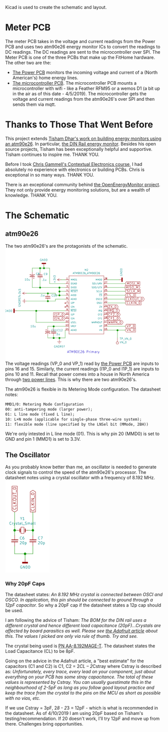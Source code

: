 Kicad is used to create the schematic and layout.
# Meter PCB
The meter PCB takes in the voltage and current readings from the Power PCB and uses two atm90e26 energy monitor ICs to convert the readings to DC readings.  The DC readings are sent to the microcontroller over SPI. The Meter PCB is one of the three PCBs that make up the FitHome hardware.  The other two are the:  
* [The Power PCB](https://github.com/BitKnitting/FitHome_Power_PCB)  monitors the incoming voltage and current of a (North American's) home energy lines.  
* [The microcontroller PCB](https://github.com/BitKnitting/Tisham_PCB_Feather).  The microcontroller PCB mounts a microcontroller with wifi - like a Feather RFM95 or a wemos D1 (a bit up in the air as of this date - 4/5/2019).  The microcontroller gets the voltage and current readings from the atm90e26's over SPI and then sends them via mqtt.
# Thanks to Those That Went Before
This project extends [Tisham Dhar's work on building energy monitors using an atm90e26](https://github.com/whatnick/DIN_Rail_EnergyMonitor).  In particular, [the DIN Rail energy monitor](https://www.crowdsupply.com/whatnick/atm90e26-energy-monitor-kits).  Besides his open source projects, Tisham has been exceptionally helpful and supportive.  Tisham continues to inspire me.  THANK YOU.

Before I took [Chris Gammell's Contextual Electronics course](https://contextualelectronics.com/), I had absolutely no experience with electronics or building PCBs.  Chris is exceptional in so many ways.  THANK YOU.

There is an exceptional community behind [the OpenEnergyMonitor project](https://learn.openenergymonitor.org/).  They not only provide energy monitoring solutions, but are a wealth of knowledge.  THANK YOU.
# The Schematic
## atm90e26
The two atm90e26's are the protagonists of the schematic.  
![atm90e26 schematic](images/atm90e26_schematic.png)
The voltage readings (VP_0 and VP_1) read by [the Power PCB](https://github.com/BitKnitting/FitHome_Power_PCB) are inputs to pins 16 and 15.  Similarly, the current readings (I1P_0 and I1P_1) are inputs to pins 10 and 11.  Recall that power comes into a house in North America through [two power lines](https://en.wikipedia.org/wiki/Split-phase_electric_power).  This is why there are two atm90e26's.

The atm90e26 is flexible in its Metering Mode configuration. The datasheet notes:

```
MMD1/0: Metering Mode Configuration
00: anti-tampering mode (larger power);
01: L line mode (fixed L line);
10: L+N mode (applicable for single-phase three-wire system);
11: flexible mode (line specified by the LNSel bit (MMode, 2BH))
```
We're only intested in L line mode (01). This is why pin 20 (MMD0) is set to GND and pin 1 (MMD1) is set to 3.3V.
## The Oscillator
As you probably know better than me, an oscillator is needed to generate clock signals to control the speed of the atm90e26's processor.  The datasheet notes using a crystal oscillator with a frequency of 8.192 MHz.  
![Crystal oscillator](images/crystal_oscillator.png)
### Why 20pF Caps
The datasheet states: _An 8.192 MHz crystal is connected between OSCI and OSCO. In application,
this pin should be connected to ground through a 12pF capacitor._  So why a 20pF cap if the datasheet states a 12p cap should be used.

I am following the advice of Tisham: _The BOM for the DIN rail uses a different crystal and hence different load capacitance (20pF)...Crystals are affected by board parasitics as well. Please see [the Adafruit article](https://blog.adafruit.com/2012/01/24/choosing-the-right-crystal-and-caps-for-your-design/) about this. The values I picked are only via rule of thumb. Try and see._  

The crystal being used is [PN AA-8.192MAGE-T](http://www.txccrystal.com/images/pdf/aa-automotive.pdf).  The datasheet states the Load Capacitance (CL) to be 8pF.  

Going on the advice in the Adafruit article, a "best estimate" for the capacitors (C1 and C2) is C1, C2 = 2*CL – 2*Cstray  where Cstray is described as: _Unfortunately, every trace, every lead on your component, just about everything on your PCB has some stray capacitance.  The total of these values is represented by Cstray.  You can usually guestimate this in the neighbourhood of 2-5pF as long as you follow good layout practice and keep the trace from the crystal to the pins on the MCU as short as possible with no vias, etc._

If we use Cstray = 3pF, 2*8 - 2*3 = 12pF - which is what is recommended in the datasheet. As of 4/10/2019 I am using 20pF based on Tisham's testing/recommendation.  If 20 doesn't work, I'll try 12pF and move up from there.  Challenges bring opportunities.





